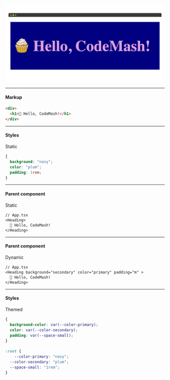 
<img src="/assets/header-component-example-base.png" />

<!--
To context set and make sure we're comparing apples to apples, when we look at these approaches, we're going to be examining this heading component.

This is what it looks like visually.
-->

---

#### Markup 

```html
<div>
  <h1>🧁 Hello, CodeMash!</h1>
</div>
```

<!-- This is the markup we'll be aiming for where we have a root div containing an h1 with some content. -->

---

#### Styles

Static

```css
{
  background: "navy";
  color: "plum";
  padding: 1rem;
}
```

<!-- The static version of this component will be super simple. We have a navy background, plum color text, and some padding. -->

---

#### Parent component

Static

```tsx
// App.tsx
<Heading>
  🧁 Hello, CodeMash!
</Heading>
```
<!-- 
We'll encapsulate all this into a Heading component which we will use in our parent component, in this case app.tsx, like this with no additional props. -->

---

#### Parent component

Dynamic

```tsx
// App.tsx
<Heading background="secondary" color="primary" padding="m" >
  🧁 Hello, CodeMash!
</Heading>
```

<!-- We might build up our heading component to accept some number of props to dynamically change it's appearance based on the token values supplied by the parent component like this. -->

---

#### Styles

Themed

```css
{
  background-color: var(--color-primary);
  color: var(--color-secondary);
  padding: var(--space-small);
}

:root {
	--color-primary: "navy";
  --color-secondary: "plum";
  --space-small: "1rem";
}
```

<!-- Finally, since the design system I work on supports theming. Not just a handful of themes, but dozens or hundreds of themes, we'll also look for a solution that uses CSS variables so we can swap out our theme at runtime to make sure we're not sending a bunch of extra CSS down to the browser. -->